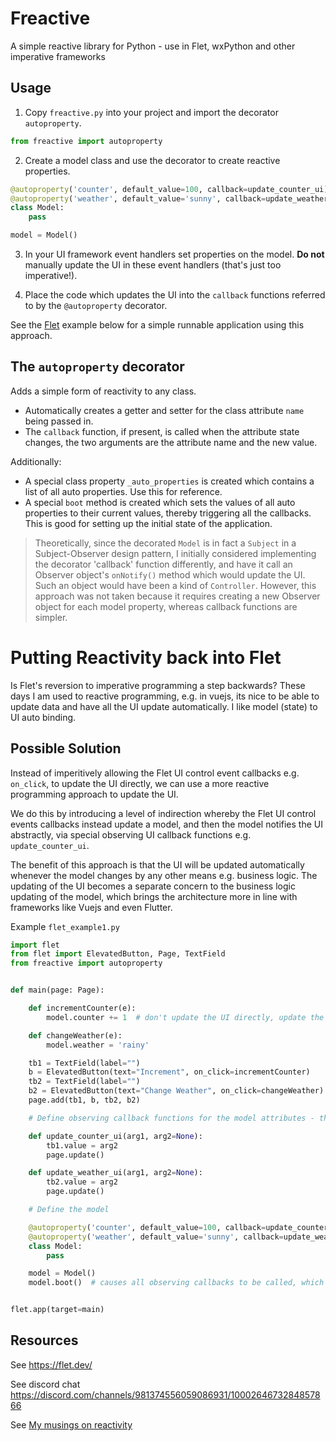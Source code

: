 # Freactive 

A simple reactive library for Python - use in Flet, wxPython and other imperative frameworks

## Usage

1. Copy `freactive.py` into your project and import the decorator `autoproperty`.

```python
from freactive import autoproperty
```

2. Create a model class and use the decorator to create reactive properties.

```python
@autoproperty('counter', default_value=100, callback=update_counter_ui)
@autoproperty('weather', default_value='sunny', callback=update_weather_ui)
class Model:
    pass

model = Model()
```

3. In your UI framework event handlers set properties on the model. **Do not** manually update the UI in these event handlers (that's just too imperative!).

4. Place the code which updates the UI into the `callback` functions referred to by the `@autoproperty` decorator.

See the [Flet](https://flet.dev/docs/) example below for a simple runnable application using this approach.

## The `autoproperty` decorator

Adds a simple form of reactivity to any class.

- Automatically creates a getter and setter for the class attribute `name` being passed in. 
- The `callback` function, if present, is called when the attribute state changes, the two arguments are the attribute name and the new value. 

Additionally:

- A special class property `_auto_properties` is created which contains a list of all auto properties. Use this for reference.
- A special `boot` method is created which sets the values of all auto properties to their current values, thereby triggering all the callbacks.  This is good for setting up the initial state of the application.

> Theoretically, since the decorated `Model` is in fact a `Subject` in a Subject-Observer design pattern, I initially considered implementing the decorator 'callback' function differently, and have it call an Observer object's `onNotify()` method which would update the UI. Such an object would have been a kind of `Controller`. However, this approach was not taken because it requires creating a new Observer object for each model property, whereas callback functions are simpler.


# Putting Reactivity back into Flet

Is Flet's reversion to imperative programming a step backwards?  These days I am used to reactive programming, e.g. in vuejs, 
its nice to be able to update data and have all the UI update automatically.  I like model (state) to UI auto binding.

## Possible Solution

Instead of imperitively allowing the Flet UI control event callbacks e.g.
`on_click`, to update the UI directly, we can use a more reactive programming
approach to update the UI. 

We do this by introducing a level of indirection
whereby the Flet UI control events callbacks instead update a model, and then
the model notifies the UI abstractly, via special observing UI callback
functions e.g. `update_counter_ui`.  

The benefit of this approach is that the UI
will be updated automatically whenever the model changes by any other means e.g.
business logic. The updating of the UI becomes a separate concern to the
business logic updating of the model, which brings the architecture more in line
with frameworks like Vuejs and even Flutter.

Example `flet_example1.py`

```python
import flet
from flet import ElevatedButton, Page, TextField
from freactive import autoproperty


def main(page: Page):

    def incrementCounter(e):
        model.counter += 1  # don't update the UI directly, update the model instead

    def changeWeather(e):
        model.weather = 'rainy'

    tb1 = TextField(label="")
    b = ElevatedButton(text="Increment", on_click=incrementCounter)
    tb2 = TextField(label="")
    b2 = ElevatedButton(text="Change Weather", on_click=changeWeather)
    page.add(tb1, b, tb2, b2)

    # Define observing callback functions for the model attributes - these update the UI

    def update_counter_ui(arg1, arg2=None):
        tb1.value = arg2
        page.update()

    def update_weather_ui(arg1, arg2=None):
        tb2.value = arg2
        page.update()

    # Define the model

    @autoproperty('counter', default_value=100, callback=update_counter_ui)
    @autoproperty('weather', default_value='sunny', callback=update_weather_ui)
    class Model:
        pass

    model = Model()
    model.boot()  # causes all observing callbacks to be called, which updates the UI with the initial state of the model


flet.app(target=main)
```

## Resources

See https://flet.dev/

See discord chat https://discord.com/channels/981374556059086931/1000264673284857866

See [My musings on reactivity](./musings.md)


